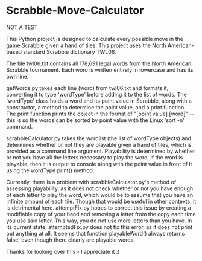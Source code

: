 # Scrabble-Move-Calculator
NOT A TEST

This Python project is designed to calculate every possible move in the game Scrabble given a hand of tiles. This project uses the North American-based standard Scrabble dictionary TWL06. 

The file twl06.txt contains all 178,691 legal words from the North American Scrabble tournament. Each word is written entirely in lowercase and has its own line.

getWords.py takes each line (word) from twl06.txt and formats it, converting it to type 'wordType' before adding it to the list of words. The 'wordType' class holds a word and its point value in Scrabble, along with a constructor, a method to determine the point value, and a print function. The print function prints the object in the format of 
"[point value]  [word]" -- this is so the words can be sorted by point value with the Linux 'sort -n' command.

scrabbleCalculator.py takes the wordlist (the list of wordType objects) and determines whether or not they are playable given a hand of tiles, which is provided as a command line argument. Playability is determined by whether or not you have all the letters necessary to play the word. If the word is playable, then it is output to console along with the point value in front of it using the wordType print() method.

Currently, there is a problem with scrabbleCalculator.py's method of assessing playability, as it does not check whether or not you have enough of each letter to play the word, which would be to assume that you have an infinite amount of each tile. Though that would be useful in other contexts, it is detrimental here. attemptFix.py hopes to correct this issue by creating a modifiable copy of your hand and removing a letter from the copy each time you use said letter. This way, you do not use more letters than you have. In its current state, attemptedFix.py does not fix this error, as it does not print out anything at all. It seems that function playableWord() always returns false, even though there clearly are playable words.

Thanks for looking over this - I appreciate it :)
